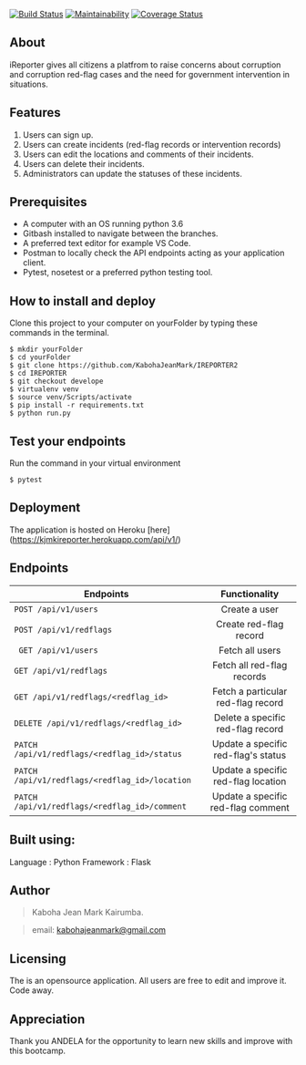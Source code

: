 

[![Build Status](https://travis-ci.com/KabohaJeanMark/IREPORTER2.svg?branch=develope)](https://travis-ci.com/KabohaJeanMark/IREPORTER2)
[![Maintainability](https://api.codeclimate.com/v1/badges/49bf7c17c87a537a1de3/maintainability)](https://codeclimate.com/github/KabohaJeanMark/IREPORTER2/maintainability)
[![Coverage Status](https://coveralls.io/repos/github/KabohaJeanMark/IREPORTER2/badge.svg?branch=bug-coveralls-163284492)](https://coveralls.io/github/KabohaJeanMark/IREPORTER2?branch=bug-coveralls-163284492)

## About
iReporter gives all citizens a platfrom to raise concerns about corruption and corruption red-flag cases and the need for government intervention in situations.


## Features
1. Users can sign up.
2. Users can create incidents (red-flag records or intervention records)
3. Users can edit the locations and comments of their incidents.
4. Users can delete their incidents.
5. Administrators can update the statuses of these incidents. 

## Prerequisites
- A computer with an OS running python 3.6
- Gitbash installed to navigate between the branches.
- A preferred text editor for example VS Code.
- Postman to locally check the API endpoints acting as your application client. 
- Pytest, nosetest or a preferred python testing tool.

## How to install and deploy
Clone this project to your computer on yourFolder by typing these commands in the terminal.
```
$ mkdir yourFolder
$ cd yourFolder
$ git clone https://github.com/KabohaJeanMark/IREPORTER2
$ cd IREPORTER
$ git checkout develope
$ virtualenv venv
$ source venv/Scripts/activate
$ pip install -r requirements.txt
$ python run.py
```
## Test your endpoints
Run the command in your virtual environment
```
$ pytest
```
## Deployment
The application is hosted on Heroku [here] (https://kjmkireporter.herokuapp.com/api/v1/)

## Endpoints
| Endpoints                                         | Functionality                       |                             
| --------------------------------------------------|:-----------------------------------:|
|```POST /api/v1/users```                           |Create a user                        |
|```POST /api/v1/redflags```                        |Create red-flag record               | 
|``` GET /api/v1/users```                           |Fetch all users                      |
| ```GET /api/v1/redflags```                        |Fetch all red-flag records           |
| ```GET /api/v1/redflags/<redflag_id>```           |Fetch a particular red-flag record   |            |        
| ```DELETE /api/v1/redflags/<redflag_id>```        |Delete a specific red-flag record    |
| ```PATCH /api/v1/redflags/<redflag_id>/status  ```|Update a specific red-flag's status  |
| ```PATCH /api/v1/redflags/<redflag_id>/location```|Update a specific red-flag location  | 
| ```PATCH /api/v1/redflags/<redflag_id>/comment``` |Update a specific red-flag comment   | 


## Built using:
Language : Python
Framework : Flask

## Author
>Kaboha Jean Mark Kairumba.

>email: kabohajeanmark@gmail.com

## Licensing
The is an opensource application. All users are free to edit and improve it. Code away.

## Appreciation
Thank you ANDELA for the opportunity to learn new skills and improve with this bootcamp.
